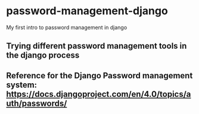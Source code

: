# password-management-django
My first intro to password management in django

## Trying different password management tools in the django process

## Reference for the Django Password management system: https://docs.djangoproject.com/en/4.0/topics/auth/passwords/
